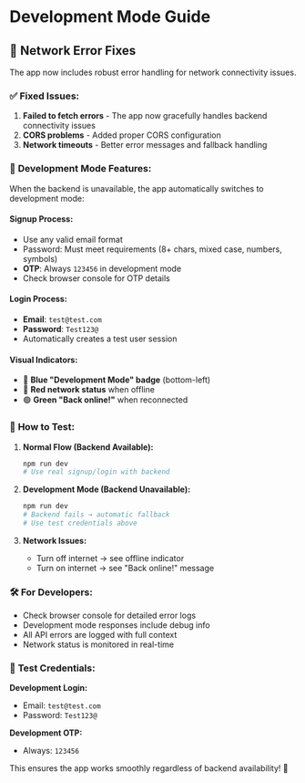 # Development Mode Guide

## 🔧 Network Error Fixes

The app now includes robust error handling for network connectivity issues.

### ✅ **Fixed Issues:**

1. **Failed to fetch errors** - The app now gracefully handles backend connectivity issues
2. **CORS problems** - Added proper CORS configuration
3. **Network timeouts** - Better error messages and fallback handling

### 🚀 **Development Mode Features:**

When the backend is unavailable, the app automatically switches to development mode:

#### **Signup Process:**

- Use any valid email format
- Password: Must meet requirements (8+ chars, mixed case, numbers, symbols)
- **OTP**: Always `123456` in development mode
- Check browser console for OTP details

#### **Login Process:**

- **Email**: `test@test.com`
- **Password**: `Test123@`
- Automatically creates a test user session

#### **Visual Indicators:**

- 🔵 **Blue "Development Mode" badge** (bottom-left)
- 🔴 **Red network status** when offline
- 🟢 **Green "Back online!"** when reconnected

### 📱 **How to Test:**

1. **Normal Flow (Backend Available):**

   ```bash
   npm run dev
   # Use real signup/login with backend
   ```

2. **Development Mode (Backend Unavailable):**

   ```bash
   npm run dev
   # Backend fails → automatic fallback
   # Use test credentials above
   ```

3. **Network Issues:**
   - Turn off internet → see offline indicator
   - Turn on internet → see "Back online!" message

### 🛠 **For Developers:**

- Check browser console for detailed error logs
- Development mode responses include debug info
- All API errors are logged with full context
- Network status is monitored in real-time

### 🔐 **Test Credentials:**

**Development Login:**

- Email: `test@test.com`
- Password: `Test123@`

**Development OTP:**

- Always: `123456`

This ensures the app works smoothly regardless of backend availability! 🎉
